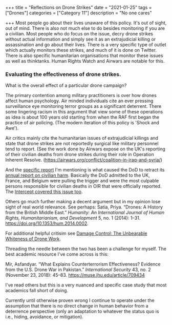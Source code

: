 +++
title = "Reflections on Drone Strikes"
date = "2021-01-25"
tags = ["Drones"]
categories = ["Category 11"]
description = "No one cares"

+++
Most people go about their lives unaware of this policy. It's out of sight, out of mind. There is also not much else to do besides monitoring if you are a civilian. Most people who do focus on the issue, decry drone strikes without actual information and simply see it as an extrajudicial killing or assassination and go about their lives. There is a very specific type of outlet which actually monitors these strikes, and much of it is done on Twitter. There is also specific humanitarian organisations that monitor these issues as well as thinktanks. Human Rights Watch and Airwars are notable for this. 

### Evaluating the effectiveness of drone strikes. 

What is the overall effect of a particular drone campaign?

The primary contention among military practitioners is over how drones affect human psychology. Air minded individuals cite an ever pressing surveillance eye monitoring terror groups as a significant deterrent. There some lingering racism in this argument that view some of these operations as idea is about 100 years old starting from when the RAF first began the practice of air policing. (The modern iteration of this policy is 'Shock and Awe'). 

 Air critics mainly cite the humanitarian issues of extrajudicial killings and state that drone strikes are not reportedly surgical like military personnel tend to report. (See the work done by Airwars expose on the UK's reporting of their civilian deaths from drone strikes during their role in Operation Inherent Resolve. (https://airwars.org/conflict/coalition-in-iraq-and-syria/)

And the [specific report](https://airwars.org/news-and-investigations/pentagon-revelations-increase-pressure-on-european-militaries-to-acknowledge-killing-civilians/) I'm mentioning is what caused the DoD to retract its [annual report on civilian harm](https://web.archive.org/web/20210603010935/https://media.defense.gov/2021/Jun/02/2002732834/-1/-1/0/ANNUAL-REPORT-ON-CIVILIAN-CASUALTIES-IN-CONNECTION-WITH-UNITED-STATES-MILITARY-OPERATIONS-IN-2020.PDF). Basically the DoD admitted to the UK, France, and Belgium were pulling the trigger and were the most culpable persons responsible for civilian deaths in OIR that were officially reported. The [Intercept covered this issue too](https://theintercept.com/2021/08/05/pentagon-civilian-casualties-error/). 

Others go much further making a decent argument but in my opinion lose sight of real world relevance. See perhaps: Satia, Priya. “Drones: A History from the British Middle East.” *Humanity: An International Journal of Human Rights, Humanitarianism, and Development* 5, no. 1 (2014): 1–31. https://doi.org/10.1353/hum.2014.0002.

For additional helpful critisim see [Damage Control: The Unbearable Whiteness of Drone Work](https://www.jadaliyya.com/Details/42483/Damage-Control-the-Unbearable-Whiteness-of-Drone-Work). 

Threading the needle between the two has been a challenge for myself. The best academic resource I've come across is this: 

Mir, Asfandyar. “What Explains Counterterrorism Effectiveness? Evidence from the U.S. Drone War in Pakistan.” *International Security* 43, no. 2 (November 23, 2018): 45–83. https://muse.jhu.edu/article/709434 

I've read others but this is a very nuanced and specific case study that most academics fall short of doing. 

Currently until otherwise proven wrong I continue to operate under the assumption that there is no direct change in human behavior from a deterrence perspective (only an adaptation to whatever the status quo is i.e., hiding, avoidance, or mitigation).  
